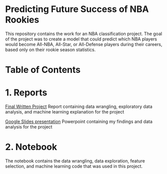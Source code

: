 # Predicting Future Success of NBA Rookies

This repository contains the work for an NBA classification project. The goal of the project was to create a model that could predict which NBA players would become All-NBA, All-Star, or All-Defense players during their careers, based only on their rookie season statistics. 

# Table of Contents
  
# 1. Reports
       
   [Final Written Project](https://github.com/sreddy7819/Capstone_Satvik/blob/main/Reports/Satvik_Reddy_Capstone.pdf) Report containing data wrangling, exploratory data analysis, and machine learning explanation for the project
        
   [Google Slides presentation](https://github.com/sreddy7819/Capstone_Satvik/blob/main/Reports/Future_NBA_Success.pdf) Powerpoint containing my findings and data analysis for the project
   
# 2. Notebook
   The notebook contains the data wrangling, data exploration, feature selection, and machine learning code that was used in this project. 
   
   
     
   
